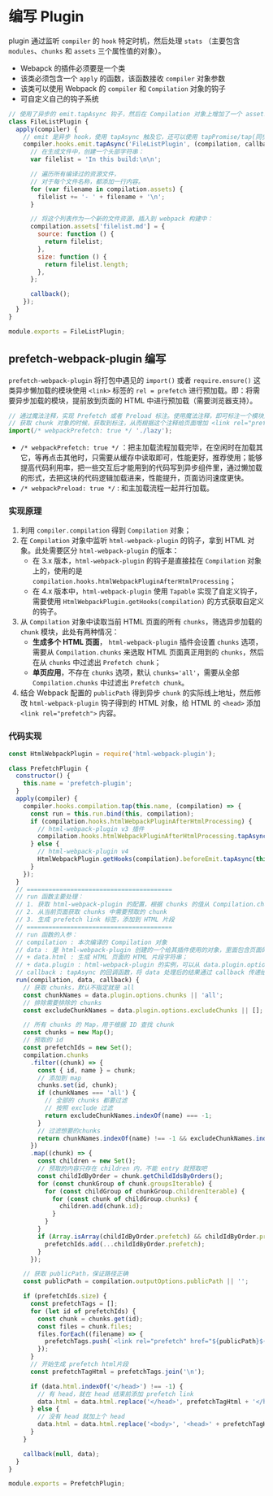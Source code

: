 # 编写 Plugin

plugin 通过监听 `compiler` 的 `hook` 特定时机，然后处理 `stats` （主要包含 `modules`、`chunks` 和 `assets` 三个属性值的对象）。

+ Webapck 的插件必须要是一个类
+ 该类必须包含一个 `apply` 的函数，该函数接收 `compiler` 对象参数
+ 该类可以使用 Webpack 的 `compiler` 和 `Compilation` 对象的钩子
+ 可自定义自己的钩子系统

``` javascript
// 使用了异步的 emit.tapAsync 钩子，然后在 Compilation 对象上增加了一个 assets 文件 filelist.md，内容为获取到的 compilation.assets 的文件名（filename）
class FileListPlugin {
  apply(compiler) {
    // emit 是异步 hook，使用 tapAsync 触及它，还可以使用 tapPromise/tap(同步)
    compiler.hooks.emit.tapAsync('FileListPlugin', (compilation, callback) => {
      // 在生成文件中，创建一个头部字符串：
      var filelist = 'In this build:\n\n';

      // 遍历所有编译过的资源文件，
      // 对于每个文件名称，都添加一行内容。
      for (var filename in compilation.assets) {
        filelist += '- ' + filename + '\n';
      }

      // 将这个列表作为一个新的文件资源，插入到 webpack 构建中：
      compilation.assets['filelist.md'] = {
        source: function () {
          return filelist;
        },
        size: function () {
          return filelist.length;
        },
      };

      callback();
    });
  }
}

module.exports = FileListPlugin;
```

## prefetch-webpack-plugin 编写

`prefetch-webpack-plugin` 将打包中遇见的 `import()` 或者 `require.ensure()` 这类异步懒加载的模块使用 `<link>` 标签的 `rel = prefetch` 进行预加载。即：将需要异步加载的模块，提前放到页面的 HTML 中进行预加载（需要浏览器支持）。

``` javascript
// 通过魔法注释，实现 Prefetch 或者 Preload 标注。使用魔法注释，即可标注一个模块是否需要预取/预加载。
// 获取 chunk 对象的时候，获取到标注，从而根据这个注释给页面增加 <link rel="prefetch"> 标签
import(/* webpackPrefetch: true */ './lazy');
```

+ `/* webpackPrefetch: true */` ：把主加载流程加载完毕，在空闲时在加载其它，等再点击其他时，只需要从缓存中读取即可，性能更好，推荐使用；能够提高代码利用率，把一些交互后才能用到的代码写到异步组件里，通过懒加载的形式，去把这块的代码逻辑加载进来，性能提升，页面访问速度更快。
+ `/* webpackPreload: true */` : 和主加载流程一起并行加载。

### 实现原理

1. 利用 `compiler.compilation` 得到 `Compilation` 对象；
2. 在 `Compilation` 对象中监听 `html-webpack-plugin` 的钩子，拿到 HTML 对象。此处需要区分 `html-webpack-plugin` 的版本：
   + 在 3.x 版本，`html-webpack-plugin` 的钩子是直接挂在 `Compilation` 对象上的，使用的是 `compilation.hooks.htmlWebpackPluginAfterHtmlProcessing`；
   + 在 4.x 版本中，`html-webpack-plugin` 使用 `Tapable` 实现了自定义钩子，需要使用 `HtmlWebpackPlugin.getHooks(compilation)` 的方式获取自定义的钩子。
3. 从 `Compilation` 对象中读取当前 HTML 页面的所有 `chunks`，筛选异步加载的 `chunk` 模块，此处有两种情况：
   + **生成多个 HTML 页面**， `html-webpack-plugin` 插件会设置 `chunks` 选项，需要从 `Compilation.chunks` 来选取 HTML 页面真正用到的 `chunks`，然后在从 `chunks` 中过滤出 `Prefetch chunk`；
   + **单页应用**，不存在 `chunks` 选项，默认 `chunks='all'`，需要从全部 `Compilation.chunks` 中过滤出 `Prefetch chunk`。
4. 结合 Webpack 配置的 `publicPath` 得到异步 `chunk` 的实际线上地址，然后修改  `html-webpack-plugin` 钩子得到的 HTML 对象，给 HTML 的 `<head>` 添加 `<link rel="prefetch">` 内容。

### 代码实现

``` javascript
const HtmlWebpackPlugin = require('html-webpack-plugin');

class PrefetchPlugin {
  constructor() {
    this.name = 'prefetch-plugin';
  }
  apply(compiler) {
    compiler.hooks.compilation.tap(this.name, (compilation) => {
      const run = this.run.bind(this, compilation);
      if (compilation.hooks.htmlWebpackPluginAfterHtmlProcessing) {
        // html-webpack-plugin v3 插件
        compilation.hooks.htmlWebpackPluginAfterHtmlProcessing.tapAsync(this.name, run);
      } else {
        // html-webpack-plugin v4
        HtmlWebpackPlugin.getHooks(compilation).beforeEmit.tapAsync(this.name, run);
      }
    });
  }
  // ========================================
  // run 函数主要处理：
  // 1. 获取 html-webpack-plugin 的配置，根据 chunks 的值从 Compilation.chunks 筛选当前 HTML 页面真正用到的 chunks
  // 2. 从当前页面获取 chunks 中需要预取的 chunk
  // 3. 生成 prefetch link 标签，添加到 HTML 片段
  // ========================================
  // run 函数的入参：
  // compilation : 本次编译的 Compilation 对象
  // data : 是 html-webpack-plugin 创建的一个给其插件使用的对象，里面包含页面的 HTML 判断和 html-webpack-plugin 插件实例化后的实例本身
  // + data.html : 生成 HTML 页面的 HTML 片段字符串；
  // + data.plugin : html-webpack-plugin 的实例，可以从 data.plugin.options 读取 html-webpack-plugin 插件的参数
  // callback : tapAsync 的回调函数，将 data 处理后的结果通过 callback 传递给下一个处理回调
  run(compilation, data, callback) {
    // 获取 chunks，默认不指定就是 all
    const chunkNames = data.plugin.options.chunks || 'all';
    // 排除需要排除的 chunks
    const excludeChunkNames = data.plugin.options.excludeChunks || [];

    // 所有 chunks 的 Map，用于根据 ID 查找 chunk
    const chunks = new Map();
    // 预取的 id
    const prefetchIds = new Set();
    compilation.chunks
      .filter((chunk) => {
        const { id, name } = chunk;
        // 添加到 map
        chunks.set(id, chunk);
        if (chunkNames === 'all') {
          // 全部的 chunks 都要过滤
          // 按照 exclude 过滤
          return excludeChunkNames.indexOf(name) === -1;
        }
        // 过滤想要的chunks
        return chunkNames.indexOf(name) !== -1 && excludeChunkNames.indexOf(name) === -1;
      })
      .map((chunk) => {
        const children = new Set();
        // 预取的内容只存在 children 内，不能 entry 就预取吧
        const childIdByOrder = chunk.getChildIdsByOrders();
        for (const chunkGroup of chunk.groupsIterable) {
          for (const childGroup of chunkGroup.childrenIterable) {
            for (const chunk of childGroup.chunks) {
              children.add(chunk.id);
            }
          }
        }
        if (Array.isArray(childIdByOrder.prefetch) && childIdByOrder.prefetch.length) {
          prefetchIds.add(...childIdByOrder.prefetch);
        }
      });

    // 获取 publicPath，保证路径正确
    const publicPath = compilation.outputOptions.publicPath || '';

    if (prefetchIds.size) {
      const prefetchTags = [];
      for (let id of prefetchIds) {
        const chunk = chunks.get(id);
        const files = chunk.files;
        files.forEach((filename) => {
          prefetchTags.push(`<link rel="prefetch" href="${publicPath}${filename}">`);
        });
      }
      // 开始生成 prefetch html片段
      const prefetchTagHtml = prefetchTags.join('\n');

      if (data.html.indexOf('</head>') !== -1) {
        // 有 head，就在 head 结束前添加 prefetch link
        data.html = data.html.replace('</head>', prefetchTagHtml + '</head>');
      } else {
        // 没有 head 就加上个 head
        data.html = data.html.replace('<body>', '<head>' + prefetchTagHtml + '</head><body>');
      }
    }

    callback(null, data);
  }
}

module.exports = PrefetchPlugin;
```
